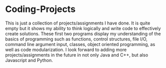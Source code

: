# Coding-Projects
This is just a collection of projects/assignments I have done. It is quite empty but it shows my ability to think logically and write code to effectively create solutions. These first two programs display my understanding of the basics of programming such as functions, control structures, file I/O, command line argument input, classes, object oriented programming, as well as code modularization. I look forward to adding more projects/assignments in the future in not only Java and C++, but also Javascript and Python. 
